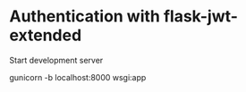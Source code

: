 # Authentication with flask-jwt-extended

Start development server

gunicorn -b localhost:8000 wsgi:app
